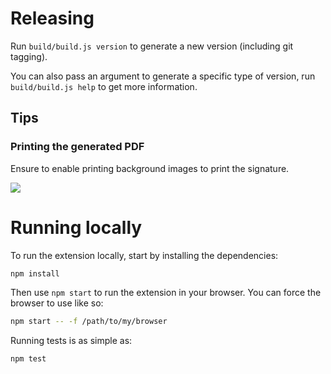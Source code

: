 # Releasing

Run `build/build.js version` to generate a new version (including git tagging).

You can also pass an argument to generate a specific type of version, run
`build/build.js help` to get more information.

## Tips

### Printing the generated PDF

Ensure to enable printing background images to print the signature.

![](http://i.imgur.com/Bnnoh0Q.png)

# Running locally

To run the extension locally, start by installing the dependencies:

```bash
npm install
```

Then use `npm start` to run the extension in your browser. You can force the browser to use like so:

```bash
npm start -- -f /path/to/my/browser
```

Running tests is as simple as:

```bash
npm test
```

